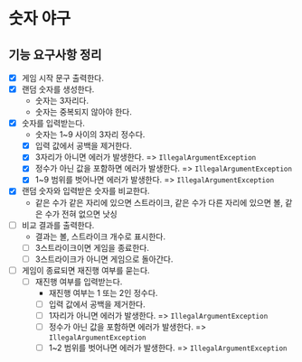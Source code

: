 # 숫자 야구

## 기능 요구사항 정리

- [x] 게임 시작 문구 출력한다.
- [x] 랜덤 숫자를 생성한다.
    - 숫자는 3자리다.
    - 숫자는 중복되지 않아야 한다.
- [x] 숫자를 입력받는다.
    - 숫자는 1~9 사이의 3자리 정수다.
    - [x] 입력 값에서 공백을 제거한다.
    - [x] 3자리가 아니면 에러가 발생한다. => `IllegalArgumentException`
    - [x] 정수가 아닌 값을 포함하면 에러가 발생한다. => `IllegalArgumentException`
    - [x] 1~9 범위를 벗어나면 에러가 발생한다. => `IllegalArgumentException`
- [x] 랜덤 숫자와 입력받은 숫자를 비교한다.
    - 같은 수가 같은 자리에 있으면 스트라이크, 같은 수가 다른 자리에 있으면 볼, 같은 수가 전혀 없으면 낫싱
- [ ] 비교 결과를 출력한다.
    - 결과는 볼, 스트라이크 개수로 표시한다.
    - [ ] 3스트라이크이면 게임을 종료한다.
    - [ ] 3스트라이크가 아니면 게임으로 돌아간다.
- [ ] 게임이 종료되면 재진행 여부를 묻는다.
    - [ ] 재진행 여부를 입력받는다.
        - 재진행 여부는 1 또는 2인 정수다.
        - [ ] 입력 값에서 공백을 제거한다.
        - [ ] 1자리가 아니면 에러가 발생한다. => `IllegalArgumentException`
        - [ ] 정수가 아닌 값을 포함하면 에러가 발생한다. => `IllegalArgumentException`
        - [ ] 1~2 범위를 벗어나면 에러가 발생한다. => `IllegalArgumentException`